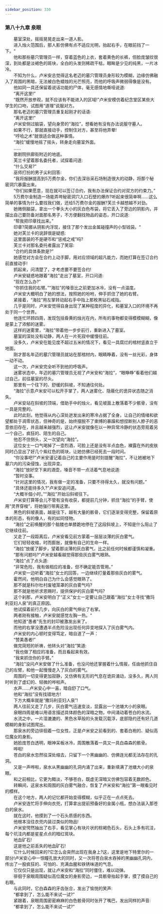 ```yaml
---
sidebar_position: 330
---
```

### 第八十九章 泉眼  


　　墓室深处，摇摇晃晃走出来一道人影。  
　　进入烛火范围后，那人影仿佛有点不适应光明，抬起右手，在眼前挡了一下。“  
　　他和那些墓穴管理员一样，穿着蓝色的上衣，套着黄色的长裤，但脸庞皱纹很深，到处都是淡褐色的斑块，全白的头发则稀疏干枯，眼眸是少见的纯黑，一片冰冷。  
　　不知为什么，卢米安总觉得这名老迈的墓穴管理员身形较为模糊，边缘仿佛融入了周围的黑暗，无法被白色蜡烛的光芒照亮，而他的呼吸声微弱得像是没有。  
　　他如同一具还保留着说话功能的尸体，毫无感情地嘶哑说道:  
　　“离开这里!”  
　　“既然开放参观，就不应该有不能进入的区域!”卢米安模仿着纪念堂区某些大学生的口吻，试图用“道理”说服对方。  
　　那名老迈的墓穴管理员重复起刚才的话语:  
　　“离开这里!”  
　　卢米安侧过脑袋，望向身旁的“海拉”，想看她有没有办法说服守墓人。  
　　如果不行，那就直接动手，控制住对方，甚至将他弄晕!  
　　“哼哈之术”就很适合做这种事情。  
　　“海拉”缓慢地摇了摇头，转身走向墓室外面。  
　　......  
　　歌剧院拱廊街附近的地底。  
　　芙兰卡望着那名委托者，试探着问道:  
　　“什么交易?”  
　　巫师打扮的男子尖利回答:  
　　“我将报酬提高到5万费尔金，你们去深谷采石场制造很大的动静，将那个秘密洞穴暴露出来。  
　　“你们如果愿意，现在就可以签订合约，我有办法保证合约对双方的约束力。”  
　　5万费尔金制造一场能弄垮秘密洞穴入口石壁的爆炸?听起来很简单啊……这么简单的事情为什么要找我们做，还给5万费尔金的报酬?芙兰卡越想越不对劲。  
　　她微侧脑袋，拿出一个拳头大小的灰白色布袋，将它丢入了旁边的阴影内，并摆出自己要防备对面那名男子，不方便翻找物品的姿态，开口说道:  
　　“帮我把印章找出来。”  
　　印章?简娜从阴影内浮现，接住了那个发出金属碰撞声的小型钱袋。“  
　　她对芙兰卡的说辞很是疑惑:  
　　这里面装的不是硬币和“惩戒之戒”吗?  
　　芙兰卡对那名委托者露出了笑容:  
　　“合约的具体条款是?”  
　　她感觉对方会在合约上动手脚，用对应领域的超凡能力，而她打算在签订合约前直接动手!  
　　抓起来，问清楚了，才考虑要不要签合约!  
　　卢米安疑惑地跟着“海拉”走出了墓室，开口问道:  
　　“现在怎么办?”  
　　“你抓住我的右臂。”“海拉”的嗓音比之前更加冰冷，没有一点温度。  
　　卢米安大概明白了她的想法，按照她的吩咐，伸手抓住了她的右臂。  
　　紧接着，“海拉”用左掌转动起右手中指上那枚黑钻石戒指。  
　　几乎是同时，卢米安觉得自身出现了某种程度的异化，和墓室入口的环境不再处于同一个世界。  
　　他连忙环顾四周，发现包括昏黄的烛光在内，所有的事物都变得模模糊糊，像是蒙上了浓郁的迷雾。  
　　这样的迷雾里，“海拉”带着他一步步前行，重新进入了墓室。  
　　墓室的深处没有动静，两人在一片死寂中缓慢往前。  
　　没多久，卢米安在能见度不超过五米的情况下，看见一具腐烂的棺材竖直立于地面。  
　　刚才那名年迈的墓穴管理员就站在那棺材内，眼睛睁着，没有一丝光彩，身体一动不动。  
　　这一次，卢米安完全听不到他的呼吸声。  
　　迷雾状态中，年迈的墓穴管理员无视了卢米安和“海拉”，“眼睁睁”看着他们越过自己，前往墓室的尽头。  
　　那里有一个往下的、舒缓的斜坡，不知通往何处。  
　　“海拉”示意卢米安可以松开手掌了，两人迷雾化、隐蔽化的诡异状态随之消失。  
　　卢米安站在斜坡的顶端，借助手中的烛火，看见坡面上散落着不少骸骨，没有一具是完整的。  
　　此时此刻，他觉得从内心深处迸发出来的寒冷占据了全身，让自己的情绪和欲望都处于凋零状态，但神奇的是，始终摆脱不了束缚的暴躁和想捏断别人脖子的恶意依旧存在，并且越来越强烈，这让卢米安就像在以一种异常冷静的状态旁观着另一个自己，疯狂的、陌生的自己。  
　　他忍不住侧头，又一次望向“海拉”。  
　　这位女士一口气喝掉了一壶烈酒，可脸上还是没有半点血色，裸露在外的皮肤同时凸显出了好几个紫红色的斑块，让她仿佛已经死去一段时间。  
　　“你没事吧?”卢米安谨记着自己的主要作用是时刻提醒“海拉”，不让她被地下墓穴内的污染侵蚀，出现异变。  
　　“海拉”放好空下来的酒壶，嗓音不带一点活着气息地说道:  
　　“暂时没事。  
　　“针对这里的情况，我有做一定的准备，只要不待得太久，就没有问题。”  
　　“具体还能待多久?”卢米安追问道。  
　　“大概半個小时。”“海拉”开始沿斜坡往下。  
　　卢米安打算等会儿不管有没有收获，都提前几分钟，抓住“海拉”的手臂，使用“灵界穿梭”，将她强行带离这里。  
　　黑色的斜坡表面，越是往下，越有大量的骸骨，它们逐渐变得完整，保留着原本的形态，有的像人，有的如同怪物。  
　　“海拉”之前唤醒的那个骷髅也单膝跪地停在了这段斜坡上，不知是什么阻止了它继续往前。  
　　又走了一段距离后，卢米安看见前方蒙着一层层淡薄的灰白雾气。  
　　它们轻轻收缩，时而膨胀，就像有自己的生命一样。  
　　“海拉”放缓了脚步，望着那淡薄的灰白雾气，比之前任何时候都谨慎和凝重。  
　　“那有问题吗?”卢米安越看越觉得那些灰白雾气眼熟。  
　　“海拉”点了点头道:  
　　“非常危险，我有做相应的准备，但不确定能否管用。”  
　　卢米安一边听着“海拉”女士的回答，一边继续打量着那些灰白的雾气。  
　　霍然间，他明白自己为什么会感觉眼熟了。  
　　那不就是科尔杜村废墟笼罩的灰白雾气吗?  
　　那不就是他祈求恩赐时，提供保护的灰白雾气吗?  
　　这个刹那，卢米安明白了“正义”女士一定要让自己跟着“海拉”女士寻找“撒玛利亚妇人泉”的真正原因。  
　　他试探着前行几步，向灰白的雾气伸出了右掌。  
　　两者刚有接触，卢米安就感觉左胸一热。“  
　　他知道“愚者”先生的封印被激发出来了。  
　　而他的右掌没遭遇半点危险没出现任何异变地探入了灰白雾气内。  
　　卢米安的内心顿时变得笃定，暗自道了一声：  
　　“赞美愚者!”  
　　做完简短的祈祷，他转头对“海拉”笑道:  
　　“我也做了相应的准备，而且看起来有效。  
　　“我来抓住你的手臂。”  
　　“海拉”没问卢米安做了什么准备，也没问他还掌握着什么情报，任由他抓住自己的左臂，和他一起慢慢走入了灰白的雾气。  
　　周围的一切变得更加寂静，又仿佛有无形的气息在诡异涌动，没多久，两人同时听到了虚幻的、轻微的哗啦声。  
　　水声……卢米安心中一喜，暗自舒了口气。  
　　他和“海拉”没有找错地方!  
　　下方大概率就是“撒玛利亚妇人泉”!  
　　两人往前又走了几步，灰白雾气迅速变淡，显露出一个池塘大小的泉眼。  
　　泉眼四周是难以用语言描述具体颜色的深暗之物，中间涌动着苍白的水流。  
　　水流之中，一片湿漉漉的、黑色水草般的头发载沉载浮，底部隐约还有好几道模糊的身影试图爬出。  
　　那泉水的旁边徘徊着一位女性，正是卢米安之前看到的、套着白袍的、疑似高位魔女的身影。  
　　她脸庞苍白透明，眼神呆板冰冷，周围散落着一具又一具白森森的骸骨。  
　　哗啦!  
　　苍白的泉水忽然往深处缩去，只留下一个黑幽幽的、仿佛连光都无法存在的孔洞。  
　　又是一声哗啦，泉水从黑幽幽的孔洞内涌了出来，重新填满了池塘大小的泉眼。  
　　和之前相比，它更为黯淡，不够苍白，既虚无深暗又仿佛包容着无数颜色。  
　　转瞬间，这泉水和周围的灰白雾气融合，恢复了卢米安和“海拉”第一眼看见时的模样。  
　　在这个地方，两人的记忆都开始变得模糊，似乎正在一点点死去。  
　　卢米安连忙将手伸向衣兜，打算拿出提前预备好的金属小瓶，想办法装入那苍白的泉水。  
　　就在这时，他摸到了一个石头质感的东西。  
　　他根本没往衣兜内装过类似的物品!  
　　卢米安愕然抽出了右手，看见掌心有块片状的棕褐色石头，石头上多有坑洼，每个坑洼内都是星星点点的暗红斑块。  
　　地血矿石!  
　　这是他之前丢失的地血矿石!  
　　它什么时候回来的?它怎么会突然出现在我身上?这，这里是地下特里尔的一部分!卢米安心中一惊瞳孔放大的同时，又一次将苍白泉水吞掉的黑幽幽孔洞内，传出了一股疯狂的、可怕的、充满血腥和铁锈味道的气息。  
　　它仅仅只是出现，就让卢米安和“海拉”同时僵住，难以动弹。  
　　徘徊于泉眼周围疑似高位魔女的身影旁边，一具骸骨抬起手掌，摸了摸自己的右眼。  
　　与此同时，它白森森的牙齿张合，发出了愉悦的笑声:  
　　“都拿到了，怎么能不来试一试?”  
　　紧跟着，泉眼周围密密麻麻的白色骸骨同时张开了嘴巴，发出同样的声音:  
　　“都拿到了，怎么能不来试一试?”  

